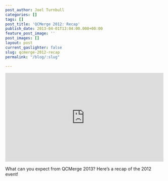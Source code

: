 ```yaml
---
post_author: Joel Turnbull
categories: []
tags: []
post_title: 'QCMerge 2012: Recap'
publish_date: 2013-04-01T13:04:00.000+00:00
feature_post_image: ''
post_images: []
layout: post
current_gaslighter: false
slug: qcmerge-2012-recap
permalink: "/blog/:slug"

---
```

<iframe width="500" height="281" src="http://www.youtube.com/embed/kvmLbORmhVA?wmode=transparent&autohide=1&egm=0&hd=1&iv_load_policy=3&modestbranding=1&rel=0&showinfo=0&showsearch=0" frameborder="0" allowfullscreen></iframe>

What can you expect from QCMerge 2013? Here’s a recap of the 2012 event!

